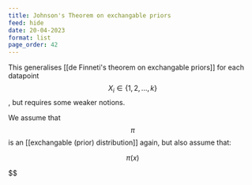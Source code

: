 ```yaml
---
title: Johnson's Theorem on exchangable priors
feed: hide
date: 20-04-2023
format: list
page_order: 42
---
```



This generalises [[de Finneti's theorem on exchangable priors]] for each datapoint $$X_i\in\{1,2,...,k\}$$, but requires some weaker notions.

We assume that $$\pi$$ is an [[exchangable (prior) distribution]] again, but also assume that:

$$\pi(x)$$



$$